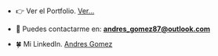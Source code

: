 - 👉 Ver el Portfolio. [Ver...](https://elchino8779.github.io/Portfolio-Andres-Gomez/)

- 📨 Puedes contactarme en: **andres_gomez87@outlook.com**

- 🍀 Mi LinkedIn. [Andres Gomez](https://www.linkedin.com/in/andresgomez87)
